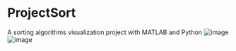 # ProjectSort
A sorting algorithms visualization project with MATLAB and Python
![image](https://user-images.githubusercontent.com/40140076/57811089-155e7600-7772-11e9-805e-dcc3ee4787b5.png)
![image](https://user-images.githubusercontent.com/40140076/57811303-8f8efa80-7772-11e9-90a0-feb4218e642c.png)

